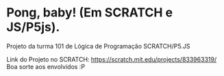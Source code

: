 # Pong, baby! (Em SCRATCH e JS/P5js).
 Projeto da turma 101 de Lógica de Programação SCRATCH/P5.JS

Link do Projeto no SCRATCH: <https://scratch.mit.edu/projects/833963319/> <br>
Boa sorte aos envolvidos :P
